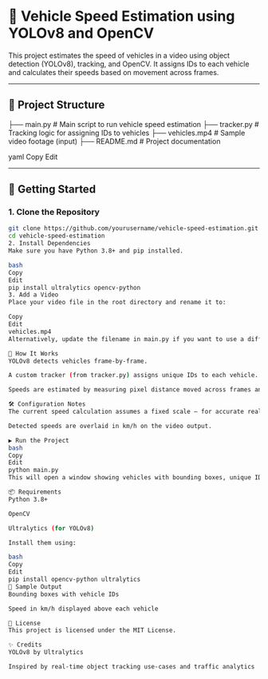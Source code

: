 # 🚗 Vehicle Speed Estimation using YOLOv8 and OpenCV

This project estimates the speed of vehicles in a video using object detection (YOLOv8), tracking, and OpenCV. It assigns IDs to each vehicle and calculates their speeds based on movement across frames.

---

## 📁 Project Structure

├── main.py # Main script to run vehicle speed estimation
├── tracker.py # Tracking logic for assigning IDs to vehicles
├── vehicles.mp4 # Sample video footage (input)
├── README.md # Project documentation

yaml
Copy
Edit

---

## 🚀 Getting Started

### 1. Clone the Repository

```bash
git clone https://github.com/yourusername/vehicle-speed-estimation.git
cd vehicle-speed-estimation
2. Install Dependencies
Make sure you have Python 3.8+ and pip installed.

bash
Copy
Edit
pip install ultralytics opencv-python
3. Add a Video
Place your video file in the root directory and rename it to:

Copy
Edit
vehicles.mp4
Alternatively, update the filename in main.py if you want to use a different name.

🧠 How It Works
YOLOv8 detects vehicles frame-by-frame.

A custom tracker (from tracker.py) assigns unique IDs to each vehicle.

Speeds are estimated by measuring pixel distance moved across frames and converting it using a scaling factor (based on assumptions).

🛠️ Configuration Notes
The current speed calculation assumes a fixed scale — for accurate real-world speed, you’d need to calibrate based on camera angle and scene depth.

Detected speeds are overlaid in km/h on the video output.

▶️ Run the Project
bash
Copy
Edit
python main.py
This will open a window showing vehicles with bounding boxes, unique IDs, and estimated speeds.

📦 Requirements
Python 3.8+

OpenCV

Ultralytics (for YOLOv8)

Install them using:

bash
Copy
Edit
pip install opencv-python ultralytics
📸 Sample Output
Bounding boxes with vehicle IDs

Speed in km/h displayed above each vehicle

📄 License
This project is licensed under the MIT License.

✨ Credits
YOLOv8 by Ultralytics

Inspired by real-time object tracking use-cases and traffic analytics
